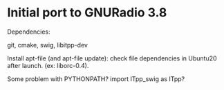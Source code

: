 Initial port to GNURadio 3.8
=============================

Dependencies:

git, cmake, swig, libitpp-dev

Install apt-file (and apt-file update): check file dependencies in Ubuntu20 after launch. (ex: liborc-0.4).

Some problem with PYTHONPATH? import ITpp_swig as ITpp?
